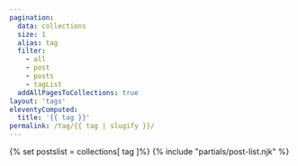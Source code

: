 ```yaml
---
pagination:
  data: collections
  size: 1
  alias: tag
  filter:
    - all
    - post
    - posts
    - tagList
  addAllPagesToCollections: true
layout: 'tags'
eleventyComputed:
  title: '{{ tag }}'
permalink: /tag/{{ tag | slugify }}/
---
```


{% set postslist = collections[ tag ]%}
{% include "partials/post-list.njk" %}
